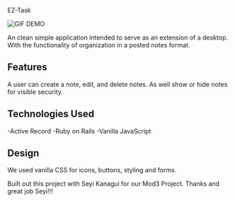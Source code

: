 EZ-Task

![GIF DEMO](gif/EZ-GIF.gif)


An clean simple application intended to serve as an extension of a desktop. With the functionality of organization in a posted notes format. 

## Features

A user can create a note, edit, and delete notes. As well show or hide notes for visible security. 

## Technologies Used

-Active Record
-Ruby on Rails
-Vanilla JavaScript

## Design

We used vanilla CSS for icons, buttons, styling and forms. 

Built out this project with Seyi Kanagui for our Mod3 Project. Thanks and great job Seyi!!! 

